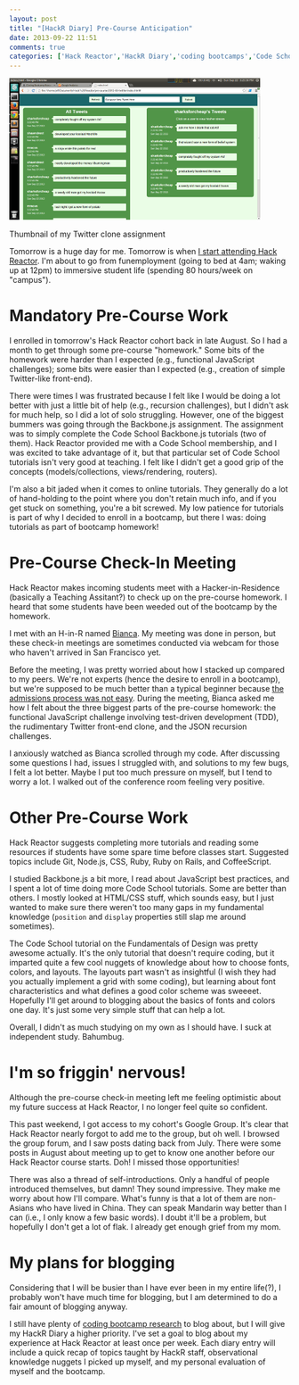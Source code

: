 ```yaml
---
layout: post
title: "[HackR Diary] Pre-Course Anticipation"
date: 2013-09-22 11:51
comments: true
categories: ['Hack Reactor','HackR Diary','coding bootcamps','Code School']
---
```

![Thumbnail of my twittler](/images/20130922/mytwittler.png)

<p class='my-caption'>Thumbnail of my Twitter clone assignment</a></p>

Tomorrow is a huge day for me. Tomorrow is when [I start attending Hack Reactor](/blog/2013/08/25/hack-reactor-is-my-future/). I'm about to go from funemployment (going to bed at 4am; waking up at 12pm) to immersive student life (spending 80 hours/week on "campus").

# Mandatory Pre-Course Work
I enrolled in tomorrow's Hack Reactor cohort back in late August. So I had a month to get through some pre-course "homework." Some bits of the homework were harder than I expected (e.g., functional JavaScript challenges); some bits were easier than I expected (e.g., creation of simple Twitter-like front-end).

There were times I was frustrated because I felt like I would be doing a lot better with just a little bit of help (e.g., recursion challenges), but I didn't ask for much help, so I did a lot of solo struggling. However, one of the biggest bummers was going through the Backbone.js assignment. The assignment was to simply complete the Code School Backbone.js tutorials (two of them). Hack Reactor provided me with a Code School membership, and I was excited to take advantage of it, but that particular set of Code School tutorials isn't very good at teaching. I felt like I didn't get a good grip of the concepts (models/collections, views/rendering, routers).

I'm also a bit jaded when it comes to online tutorials. They generally do a lot of hand-holding to the point where you don't retain much info, and if you get stuck on something, you're a bit screwed. My low patience for tutorials is part of why I decided to enroll in a bootcamp, but there I was: doing tutorials as part of bootcamp homework!

# Pre-Course Check-In Meeting
Hack Reactor makes incoming students meet with a Hacker-in-Residence (basically a Teaching Assitant?) to check up on the pre-course homework. I heard that some students have been weeded out of the bootcamp by the homework.

I met with an H-in-R named [Bianca](http://thishackergirl.wordpress.com/). My meeting was done in person, but these check-in meetings are sometimes conducted via webcam for those who haven't arrived in San Francisco yet.

Before the meeting, I was pretty worried about how I stacked up compared to my peers. We're not experts (hence the desire to enroll in a bootcamp), but we're supposed to be much better than a typical beginner because [the admissions process was not easy](/blog/2013/09/15/coding-bootcamp-research-admissions-part2/#hack-reactor-wants-to-kick-your-ass). During the meeting, Bianca asked me how I felt about the three biggest parts of the pre-course homework: the functional JavaScript challenge involving test-driven development (TDD), the rudimentary Twitter front-end clone, and the JSON recursion challenges.

I anxiously watched as Bianca scrolled through my code. After discussing some questions I had, issues I struggled with, and solutions to my few bugs, I felt a lot better. Maybe I put too much pressure on myself, but I tend to worry a lot. I walked out of the conference room feeling very positive.

# Other Pre-Course Work
Hack Reactor suggests completing more tutorials and reading some resources if students have some spare time before classes start. Suggested topics include Git, Node.js, CSS, Ruby, Ruby on Rails, and CoffeeScript.

I studied Backbone.js a bit more, I read about JavaScript best practices, and I spent a lot of time doing more Code School tutorials. Some are better than others. I mostly looked at HTML/CSS stuff, which sounds easy, but I just wanted to make sure there weren't too many gaps in my fundamental knowledge (`position` and `display` properties still slap me around sometimes).

The Code School tutorial on the Fundamentals of Design was pretty awesome actually. It's the only tutorial that doesn't require coding, but it imparted quite a few cool nuggets of knowledge about how to choose fonts, colors, and layouts. The layouts part wasn't as insightful (I wish they had you actually implement a grid with some coding), but learning about font characteristics and what defines a good color scheme was sweeeet. Hopefully I'll get around to blogging about the basics of fonts and colors one day. It's just some very simple stuff that can help a lot.

Overall, I didn't as much studying on my own as I should have. I suck at independent study. Bahumbug.

# I'm so friggin' nervous!
Although the pre-course check-in meeting left me feeling optimistic about my future success at Hack Reactor, I no longer feel quite so confident.

This past weekend, I got access to my cohort's Google Group. It's clear that Hack Reactor nearly forgot to add me to the group, but oh well. I browsed the group forum, and I saw posts dating back from July. There were some posts in August about meeting up to get to know one another before our Hack Reactor course starts. Doh! I missed those opportunities!

There was also a thread of self-introductions. Only a handful of people introduced themselves, but damn! They sound impressive. They make me worry about how I'll compare. What's funny is that a lot of them are non-Asians who have lived in China. They can speak Mandarin way better than I can (i.e., I only know a few basic words). I doubt it'll be a problem, but hopefully I don't get a lot of flak. I already get enough grief from my mom.

# My plans for blogging
Considering that I will be busier than I have ever been in my entire life(?), I probably won't have much time for blogging, but I am determined to do a fair amount of blogging anyway.

I still have plenty of [coding bootcamp research](/blog/categories/bootcamp-research/) to blog about, but I will give my HackR Diary a higher priority. I've set a goal to blog about my experience at Hack Reactor at least once per week. Each diary entry will include a quick recap of topics taught by HackR staff, observational knowledge nuggets I picked up myself, and my personal evaluation of myself and the bootcamp.